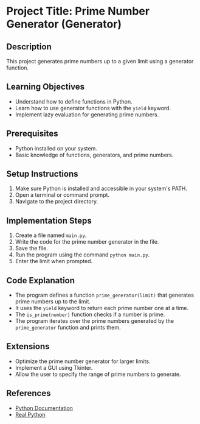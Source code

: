 # Project Title: Prime Number Generator (Generator)

## Description
This project generates prime numbers up to a given limit using a generator function.

## Learning Objectives
- Understand how to define functions in Python.
- Learn how to use generator functions with the `yield` keyword.
- Implement lazy evaluation for generating prime numbers.

## Prerequisites
- Python installed on your system.
- Basic knowledge of functions, generators, and prime numbers.

## Setup Instructions
1.  Make sure Python is installed and accessible in your system's PATH.
2.  Open a terminal or command prompt.
3.  Navigate to the project directory.

## Implementation Steps
1.  Create a file named `main.py`.
2.  Write the code for the prime number generator in the file.
3.  Save the file.
4.  Run the program using the command `python main.py`.
5.  Enter the limit when prompted.

## Code Explanation
- The program defines a function `prime_generator(limit)` that generates prime numbers up to the limit.
- It uses the `yield` keyword to return each prime number one at a time.
- The `is_prime(number)` function checks if a number is prime.
- The program iterates over the prime numbers generated by the `prime_generator` function and prints them.

## Extensions
- Optimize the prime number generator for larger limits.
- Implement a GUI using Tkinter.
- Allow the user to specify the range of prime numbers to generate.

## References
- [Python Documentation](https://docs.python.org/3/)
- [Real Python](https://realpython.com/)
